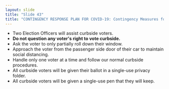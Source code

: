 ```yaml
---
layout: slide
title: "Slide 43"
title: "CONTINGENCY RESPONSE PLAN FOR COVID-19: Contingency Measures for Curbside Voting"
---
```


- Two Election Officers will assist curbside voters.
- **Do not question any voter's right to vote curbside.**
- Ask the voter to only partially roll down their window.
- Approach the voter from the passenger side door of their car to maintain social distancing.
- Handle only one voter at a time and follow our normal curbside procedures.
- All curbside voters will be given their ballot in a single-use privacy folder.
- All curbside voters will be given a single-use pen that they will keep.
